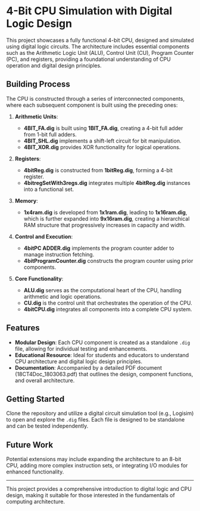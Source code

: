 # 4-Bit CPU Simulation with Digital Logic Design

This project showcases a fully functional 4-bit CPU, designed and simulated using digital logic circuits. The architecture includes essential components such as the Arithmetic Logic Unit (ALU), Control Unit (CU), Program Counter (PC), and registers, providing a foundational understanding of CPU operation and digital design principles.

## Building Process

The CPU is constructed through a series of interconnected components, where each subsequent component is built using the preceding ones:

1. **Arithmetic Units**:
   - **4BIT_FA.dig** is built using **1BIT_FA.dig**, creating a 4-bit full adder from 1-bit full adders.
   - **4BIT_SHL.dig** implements a shift-left circuit for bit manipulation.
   - **4BIT_XOR.dig** provides XOR functionality for logical operations.

2. **Registers**:
   - **4bitReg.dig** is constructed from **1bitReg.dig**, forming a 4-bit register.
   - **4bitregSetWith3regs.dig** integrates multiple **4bitReg.dig** instances into a functional set.

3. **Memory**:
   - **1x4ram.dig** is developed from **1x1ram.dig**, leading to **1x16ram.dig**, which is further expanded into **9x16ram.dig**, creating a hierarchical RAM structure that progressively increases in capacity and width.

4. **Control and Execution**:
   - **4bitPC ADDER.dig** implements the program counter adder to manage instruction fetching.
   - **4bitProgramCounter.dig** constructs the program counter using prior components.

5. **Core Functionality**:
   - **ALU.dig** serves as the computational heart of the CPU, handling arithmetic and logic operations.
   - **CU.dig** is the control unit that orchestrates the operation of the CPU.
   - **4bitCPU.dig** integrates all components into a complete CPU system.

## Features

- **Modular Design**: Each CPU component is created as a standalone `.dig` file, allowing for individual testing and enhancements.
- **Educational Resource**: Ideal for students and educators to understand CPU architecture and digital logic design principles.
- **Documentation**: Accompanied by a detailed PDF document (18CT4Doc_1803063.pdf) that outlines the design, component functions, and overall architecture.

## Getting Started

Clone the repository and utilize a digital circuit simulation tool (e.g., Logisim) to open and explore the `.dig` files. Each file is designed to be standalone and can be tested independently.

## Future Work

Potential extensions may include expanding the architecture to an 8-bit CPU, adding more complex instruction sets, or integrating I/O modules for enhanced functionality.

---

This project provides a comprehensive introduction to digital logic and CPU design, making it suitable for those interested in the fundamentals of computing architecture.

